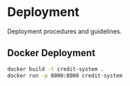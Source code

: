 # Deployment

Deployment procedures and guidelines.

## Docker Deployment

```bash
docker build -t credit-system .
docker run -p 8000:8000 credit-system
```

